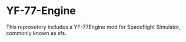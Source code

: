 # YF-77-Engine
This reprosetory includes a YF-77Engine mod for Spaceflight Simulator, commonly known as sfs.
